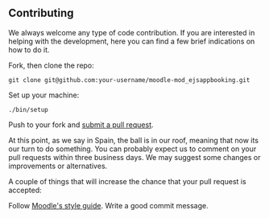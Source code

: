 ## Contributing
We always welcome any type of code contribution. If you are interested in helping with the development, here you can find a few brief indications on how to do it.

Fork, then clone the repo:

```
git clone git@github.com:your-username/moodle-mod_ejsappbooking.git
```

Set up your machine:

```
./bin/setup
```

Push to your fork and [submit a pull request](https://github.com/UNEDLabs/moodle-mod_ejsappbooking/compare/).

At this point, as we say in Spain, the ball is in our roof, meaning that now its our turn to do something. You can probably expect us to comment on your pull requests within three business days. We may suggest some changes or improvements or alternatives.

A couple of things that will increase the chance that your pull request is accepted:

Follow [Moodle's style guide](https://docs.moodle.org/33/en/MoodleDocs:Style_guide).
Write a good commit message.
